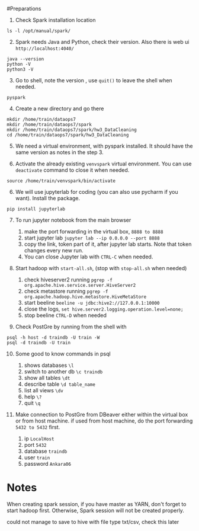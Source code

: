 #Preparations

1. Check Spark installation location
```
ls -l /opt/manual/spark/
```

2. Spark needs Java and Python, check their version. Also there is web ui ```http://localhost:4040/```
```
java --version
python -V
python3 -V
```

3. Go to  shell, note the version , use ```quit()``` to leave the shell when needed.
```
pyspark
```

4. Create a new directory and go there
```
mkdir /home/train/dataops7
mkdir /home/train/dataops7/spark
mkdir /home/train/dataops7/spark/hw3_DataCleaning
cd /home/train/dataops7/spark/hw3_DataCleaning
```
5. We need a virtual environment, with pyspark installed. It should have the same version as notes in the step 3. 

6. Activate the already existing ```venvspark``` virtual environment. You can use ```deactivate``` command to close it when needed.
```
source /home/train/venvspark/bin/activate
```
6. We will use jupyterlab for coding (you can also use pycharm if you want). Install the package. 
```
pip install jupyterlab
```
7. To run jupyter notebook from the main browser 
   1. make the port forwarding in the virtual box, ```8888 to 8888```
   2. start jupyter lab ```jupyter lab --ip 0.0.0.0 --port 8888```
   3. copy the link, token part of it, after jupyter lab starts. Note that token changes every new run. 
   4. You can close Jupyter lab with ```CTRL-C``` when needed.
   

8. Start hadoop with ```start-all.sh```, (stop with ```stop-all.sh``` when needed)
   1. check hiveserver2 running ```pgrep -f org.apache.hive.service.server.HiveServer2```
   2. check metastore running ```pgrep -f org.apache.hadoop.hive.metastore.HiveMetaStore```
   3. start beeline ```beeline -u jdbc:hive2://127.0.0.1:10000```
   4. close the logs, ```set hive.server2.logging.operation.level=none;``` 
   5. stop beeline ```CTRL-D``` when needed

   
9. Check PostGre by running from the shell with
```
psql -h host -d traindb -U train -W
psql -d traindb -U train
```
10. Some good to know commands in psql 
    1. shows databases ```\l```
    2. switch to another db ```\c traindb```
    3. show all tables ```\dt```
    4. describe table ```\d table_name```
    5. list all views ```\dv```
    6. help ```\?```
    7. quit ```\q```
    

10. Make connection to PostGre from DBeaver either within the virtual box or from host machine. 
if used from host machine, do the port forwarding ```5432 to 5432``` first.

    1. ip ```LocalHost```
    2. port ```5432```
    3. database ```traindb```
    4. user ```train```
    5. password ```Ankara06```

# Notes

When creating spark session, if you have master as YARN, don't forget to start hadoop first. 
Otherwise, Spark session will not be created properly.

could not manage to save to hive with file type txt/csv, check this later


